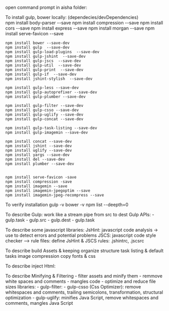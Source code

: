 open command prompt in aisha folder:

To install gulp, bower locally: (dependecies/devDependencies)	
	npm install body-parser --save
	npm install compression --save
	npm install cors --save
	npm install express --save
	npm install morgan --save
	npm install serve-favicon --save
		
	npm install bower --save-dev
	npm install gulp  --save-dev
	npm install gulp-load-plugins  --save-dev
	npm install gulp-jshint  --save-dev
	npm install gulp-jscs  --save-dev
	npm install gulp-util  --save-dev
	npm install gulp-print  --save-dev
	npm install gulp-if  --save-dev
	npm install jshint-stylish  --save-dev	
	
	npm install gulp-less --save-dev
	npm install gulp-autoprefixer --save-dev
	npm install gulp-plumber --save-dev
	
	npm install gulp-filter --save-dev
	npm install gulp-csso --save-dev
	npm install gulp-uglify --save-dev
	npm install gulp-concat --save-dev
	
	npm install gulp-task-listing --save-dev
	npm install gulp-imagemin --save-dev	
	
	npm install concat --save-dev
	npm install jshint --save-dev
	npm install uglify --save-dev
	npm install yargs --save-dev
	npm install del --save-dev	
	npm install plumber --save-dev
	
	
	npm install serve-favicon -save
	npm install compression -save
	npm install imagemin --save
	npm install imagemin-jpegoptim --save
	npm install imagemin-jpeg-recompress --save
	
To verify installation
	gulp -v
	bower -v
	npm list  --deepth=0
  

To describe Gulp: work like a stream pipe from src to dest
Gulp APIs:
    - gulp.task
	- gulp.src
	- gulp.dest
	- gulp.task
  
To describe some javascript libraries:
	JsHint: javascript code analysis -> use to detect errors and potential problems
	JSCS: javascript code style checker
--> rule files: define JsHint & JSCS rules: .jshintrc, .jscsrc


To describe build Assets & keeping organize structure
	task listing & default tasks
	image compression
	copy fonts & css

To describe inject Html: 


To describe Minifying & Filtering
	- filter assets and minify them
	- remmove white spaces and comments
	- mangles code
	- optimize and reduce file sizes
 libraries:
	- gulp-filter: 
	- gulp-csso (Css Optimizer): remove whitespaces and comments, trailing semicolons, transformation, structural optimization
	- gulp-uglify: minifies Java Script, remove whitespaces and comments, mangles Java Script

   
	
   
 
   
   


